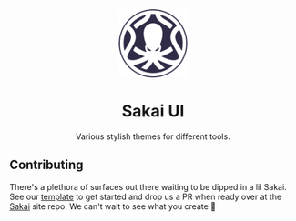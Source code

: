 <div align="center">
  <img src="https://github.com/Sakai-UI/.github/blob/main/profile/icon.png" width="120" height="120" />
  <h1>Sakai UI</h1>
  <p align="center">Various stylish themes for different tools.</p>
</div>

## Contributing

There's a plethora of surfaces out there waiting to be dipped in a lil Sakai. See our [template](https://github.com/Sakai-UI/sakai-template) to get started and drop us a PR when ready over at the [Sakai](https://sakai-ui.vercel.app) site repo. We can't wait to see what you create 🥰

